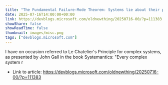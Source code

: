 ```yaml
---
title: "The Fundamental Failure-Mode Theorem: Systems lie about their proper functioning"
date: 2025-07-16T14:00:00+00:00
link: https://devblogs.microsoft.com/oldnewthing/20250716-00/?p=111383
showShare: false
showReadTime: false
thumbnail: images/misc.png
tags: ["devblogs.microsoft.com"]
---
```

I have on occasion referred to Le Chatelier's Principle for complex systems, as presented by John Gall in the book Systemantics: "Every complex system r

- Link to article: https://devblogs.microsoft.com/oldnewthing/20250716-00/?p=111383